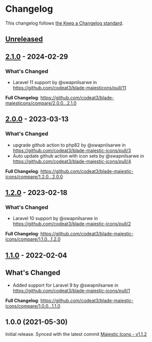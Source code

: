 # Changelog

This changelog follows [the Keep a Changelog standard](https://keepachangelog.com).

## [Unreleased](https://github.com/codeat3/blade-majestic-icons/compare/2.1.0...HEAD)

## [2.1.0](https://github.com/codeat3/blade-majestic-icons/compare/2.0.0...2.1.0) - 2024-02-29

### What's Changed

* Laravel 11 support by @swapnilsarwe in https://github.com/codeat3/blade-majesticons/pull/11

**Full Changelog**: https://github.com/codeat3/blade-majesticons/compare/2.0.0...2.1.0

## [2.0.0](https://github.com/codeat3/blade-majestic-icons/compare/1.2.0...2.0.0) - 2023-03-13

### What's Changed

- upgrade github action to php82 by @swapnilsarwe in https://github.com/codeat3/blade-majestic-icons/pull/3
- Auto update github action with icon sets  by @swapnilsarwe in https://github.com/codeat3/blade-majestic-icons/pull/4

**Full Changelog**: https://github.com/codeat3/blade-majestic-icons/compare/1.2.0...2.0.0

## [1.2.0](https://github.com/codeat3/blade-majestic-icons/compare/1.1.0...1.2.0) - 2023-02-18

### What's Changed

- Laravel 10 support by @swapnilsarwe in https://github.com/codeat3/blade-majestic-icons/pull/2

**Full Changelog**: https://github.com/codeat3/blade-majestic-icons/compare/1.1.0...1.2.0

## [1.1.0](https://github.com/codeat3/blade-majestic-icons/compare/1.0.0...1.1.0) - 2022-02-04

## What's Changed

- Added support for Laravel 9 by @swapnilsarwe in https://github.com/codeat3/blade-majestic-icons/pull/1

**Full Changelog**: https://github.com/codeat3/blade-majestic-icons/compare/1.0.0...1.1.0

## 1.0.0 (2021-05-30)

Initial release.
Synced with the latest commit [Majestic Icons - v1.1.2](https://github.com/halfmage/majesticons/releases/tag/v1.1.2)
